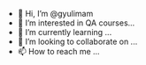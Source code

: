 - 👋 Hi, I’m @gyulimam
- 👀 I’m interested in QA courses...
- 🌱 I’m currently learning ...
- 💞️ I’m looking to collaborate on ...
- 📫 How to reach me ...

<!---
gyulimam/gyulimam is a ✨ special ✨ repository because its `README.md` (this file) appears on your GitHub profile.
You can click the Preview link to take a look at your changes.
--->
